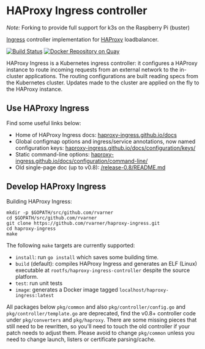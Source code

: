 # HAProxy Ingress controller
*Note:* Forking to provide full support for k3s on the Raspberry Pi (buster)

[Ingress](https://kubernetes.io/docs/concepts/services-networking/ingress/) controller
implementation for [HAProxy](http://www.haproxy.org/) loadbalancer.

[![Build Status](https://travis-ci.org/rvarner/haproxy-ingress.svg?branch=master)](https://travis-ci.org/rvarner/haproxy-ingress) [![Docker Repository on Quay](https://quay.io/repository/rvarner/haproxy-ingress/status "Docker Repository on Quay")](https://quay.io/repository/rvarner/haproxy-ingress)

HAProxy Ingress is a Kubernetes ingress controller: it configures a HAProxy instance
to route incoming requests from an external network to the in-cluster applications.
The routing configurations are built reading specs from the Kubernetes cluster.
Updates made to the cluster are applied on the fly to the HAProxy instance.

## Use HAProxy Ingress

Find some useful links below:

* Home of HAProxy Ingress docs: [haproxy-ingress.github.io/docs](https://haproxy-ingress.github.io/docs/)
* Global configmap options and ingress/service annotations, now named configuration keys: [haproxy-ingress.github.io/docs/configuration/keys/](https://haproxy-ingress.github.io/docs/configuration/keys/)
* Static command-line options: [haproxy-ingress.github.io/docs/configuration/command-line/](https://haproxy-ingress.github.io/docs/configuration/command-line/)
* Old single-page doc (up to v0.8): [/release-0.8/README.md](https://github.com/rvarner/haproxy-ingress/blob/release-0.8/README.md)

## Develop HAProxy Ingress

Building HAProxy Ingress:

```
mkdir -p $GOPATH/src/github.com/rvarner
cd $GOPATH/src/github.com/rvarner
git clone https://github.com/rvarner/haproxy-ingress.git
cd haproxy-ingress
make
```

The following `make` targets are currently supported:

* `install`: run `go install` which saves some building time.
* `build` (default): compiles HAProxy Ingress and generates an ELF (Linux) executable at `rootfs/haproxy-ingress-controller` despite the source platform.
* `test`: run unit tests
* `image`: generates a Docker image tagged `localhost/haproxy-ingress:latest`

All packages below `pkg/common` and also `pkg/controller/config.go` and `pkg/controller/template.go` are deprecated, find the v0.8+ controller code under `pkg/converters` and `pkg/haproxy`. There are some missing pieces that still need to be rewritten, so you'll need to touch the old controller if your patch needs to adjust them. Please avoid to change `pkg/common` unless you need to change launch, listers or certificate parsing/cache.
